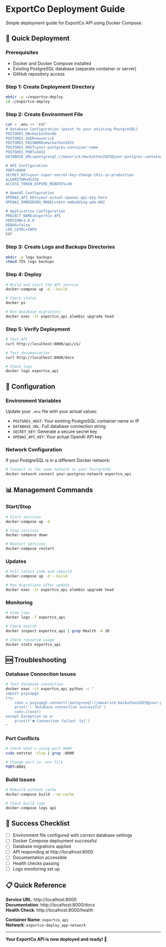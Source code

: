 # ExportCo Deployment Guide

Simple deployment guide for ExportCo API using Docker Compose.

## 🚀 **Quick Deployment**

### **Prerequisites**

- Docker and Docker Compose installed
- Existing PostgreSQL database (separate container or server)
- GitHub repository access

### **Step 1: Create Deployment Directory**

```bash
mkdir -p ~/exportco-deploy
cd ~/exportco-deploy
```

### **Step 2: Create Environment File**

```bash
cat > .env << 'EOF'
# Database Configuration (point to your existing PostgreSQL)
POSTGRES_DB=hackathondb
POSTGRES_USER=maverick
POSTGRES_PASSWORD=Hackathon2025
POSTGRES_HOST=your-postgres-container-name
POSTGRES_PORT=5432
DATABASE_URL=postgresql://maverick:Hackathon2025@your-postgres-container-name:5432/hackathondb

# API Configuration
PORT=8000
SECRET_KEY=your-super-secret-key-change-this-in-production
ALGORITHM=HS256
ACCESS_TOKEN_EXPIRE_MINUTES=30

# OpenAI Configuration
OPENAI_API_KEY=your-actual-openai-api-key-here
OPENAI_EMBEDDING_MODEL=text-embedding-ada-002

# Application Configuration
PROJECT_NAME=ExportCo API
VERSION=1.0.0
DEBUG=false
LOG_LEVEL=INFO
EOF
```

### **Step 3: Create Logs and Backups Directories**

```bash
mkdir -p logs backups
chmod 755 logs backups
```

### **Step 4: Deploy**

```bash
# Build and start the API service
docker-compose up -d --build

# Check status
docker ps

# Run database migrations
docker exec -it exportco_api alembic upgrade head
```

### **Step 5: Verify Deployment**

```bash
# Test API
curl http://localhost:8000/api/v1/

# Test documentation
curl http://localhost:8000/docs

# Check logs
docker logs exportco_api
```

## 🔧 **Configuration**

### **Environment Variables**

Update your `.env` file with your actual values:

- `POSTGRES_HOST`: Your existing PostgreSQL container name or IP
- `DATABASE_URL`: Full database connection string
- `SECRET_KEY`: Generate a secure secret key
- `OPENAI_API_KEY`: Your actual OpenAI API key

### **Network Configuration**

If your PostgreSQL is in a different Docker network:

```bash
# Connect to the same network as your PostgreSQL
docker network connect your-postgres-network exportco_api
```

## 📊 **Management Commands**

### **Start/Stop**

```bash
# Start services
docker-compose up -d

# Stop services
docker-compose down

# Restart services
docker-compose restart
```

### **Updates**

```bash
# Pull latest code and rebuild
docker-compose up -d --build

# Run migrations after update
docker exec -it exportco_api alembic upgrade head
```

### **Monitoring**

```bash
# View logs
docker logs -f exportco_api

# Check health
docker inspect exportco_api | grep Health -A 10

# Check resource usage
docker stats exportco_api
```

## 🆘 **Troubleshooting**

### **Database Connection Issues**

```bash
# Test database connection
docker exec -it exportco_api python -c "
import psycopg2
try:
    conn = psycopg2.connect('postgresql://maverick:Hackathon2025@your-postgres-host:5432/hackathondb')
    print('✅ Database connection successful')
    conn.close()
except Exception as e:
    print(f'❌ Connection failed: {e}')
"
```

### **Port Conflicts**

```bash
# Check what's using port 8000
sudo netstat -tlnp | grep :8000

# Change port in .env file
PORT=8001
```

### **Build Issues**

```bash
# Rebuild without cache
docker-compose build --no-cache

# Check build logs
docker-compose logs api
```

## 🎯 **Success Checklist**

- [ ] Environment file configured with correct database settings
- [ ] Docker Compose deployment successful
- [ ] Database migrations applied
- [ ] API responding at http://localhost:8000
- [ ] Documentation accessible
- [ ] Health checks passing
- [ ] Logs monitoring set up

## 📋 **Quick Reference**

**Service URL**: http://localhost:8000  
**Documentation**: http://localhost:8000/docs  
**Health Check**: http://localhost:8000/health

**Container Name**: `exportco_api`  
**Network**: `exportco-deploy_app-network`

---

**Your ExportCo API is now deployed and ready! 🚀**

